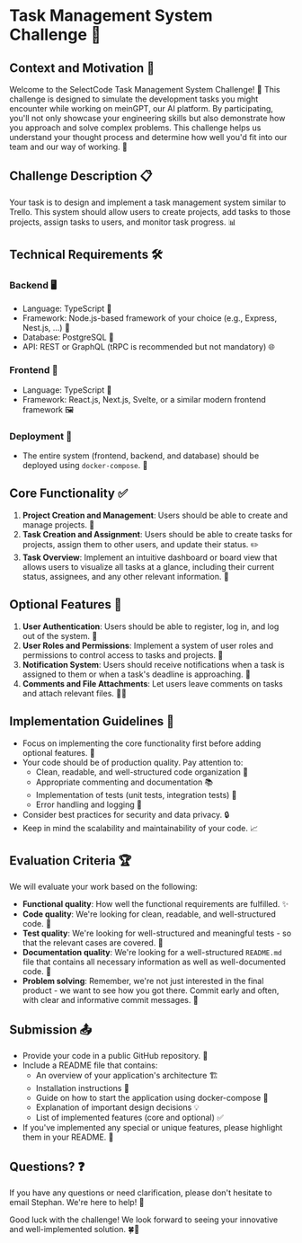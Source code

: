 # Task Management System Challenge 🚀

## Context and Motivation 🌟

Welcome to the SelectCode Task Management System Challenge! 🎉 This challenge is designed to simulate the development tasks you might encounter while working on meinGPT, our AI platform. By participating, you'll not only showcase your engineering skills but also demonstrate how you approach and solve complex problems. This challenge helps us understand your thought process and determine how well you'd fit into our team and our way of working. 🤝

## Challenge Description 📋

Your task is to design and implement a task management system similar to Trello. This system should allow users to create projects, add tasks to those projects, assign tasks to users, and monitor task progress. 📊

## Technical Requirements 🛠️

### Backend 🖥️

- Language: TypeScript 📘
- Framework: Node.js-based framework of your choice (e.g., Express, Nest.js, ...) 🔧
- Database: PostgreSQL 🐘
- API: REST or GraphQL (tRPC is recommended but not mandatory) 🌐

### Frontend 🎨

- Language: TypeScript 📘
- Framework: React.js, Next.js, Svelte, or a similar modern frontend framework 🖼️

### Deployment 🚢

- The entire system (frontend, backend, and database) should be deployed using `docker-compose`. 🐳

## Core Functionality ✅

1. **Project Creation and Management**: Users should be able to create and manage projects. 📁
2. **Task Creation and Assignment**: Users should be able to create tasks for projects, assign them to other users, and update their status. ✏️
3. **Task Overview**: Implement an intuitive dashboard or board view that allows users to visualize all tasks at a glance, including their current status, assignees, and any other relevant information. 👀

## Optional Features 🌈

1. **User Authentication**: Users should be able to register, log in, and log out of the system. 🔐
2. **User Roles and Permissions**: Implement a system of user roles and permissions to control access to tasks and projects. 👑
3. **Notification System**: Users should receive notifications when a task is assigned to them or when a task's deadline is approaching. 🔔
4. **Comments and File Attachments**: Let users leave comments on tasks and attach relevant files. 💬📎

## Implementation Guidelines 📝

- Focus on implementing the core functionality first before adding optional features. 🎯
- Your code should be of production quality. Pay attention to:
  - Clean, readable, and well-structured code organization 🧹
  - Appropriate commenting and documentation 📚
  - Implementation of tests (unit tests, integration tests) 🧪
  - Error handling and logging 🚨
- Consider best practices for security and data privacy. 🔒
- Keep in mind the scalability and maintainability of your code. 📈

## Evaluation Criteria 🏆

We will evaluate your work based on the following:

- **Functional quality**: How well the functional requirements are fulfilled. ✨
- **Code quality**: We're looking for clean, readable, and well-structured code. 💎
- **Test quality**: We're looking for well-structured and meaningful tests - so that the relevant cases are covered. 🎯
- **Documentation quality**: We're looking for a well-structured `README.md` file that contains all necessary information as well as well-documented code. 📖
- **Problem solving**: Remember, we're not just interested in the final product - we want to see how you got there. Commit early and often, with clear and informative commit messages. 🧠

## Submission 📤

- Provide your code in a public GitHub repository. 🐙
- Include a README file that contains:
  - An overview of your application's architecture 🏗️
  - Installation instructions 🔧
  - Guide on how to start the application using docker-compose 🐳
  - Explanation of important design decisions 💡
  - List of implemented features (core and optional) ✅
- If you've implemented any special or unique features, please highlight them in your README. 🌟

## Questions? ❓

If you have any questions or need clarification, please don't hesitate to email Stephan. We're here to help! 📧

Good luck with the challenge! We look forward to seeing your innovative and well-implemented solution. 🍀🚀